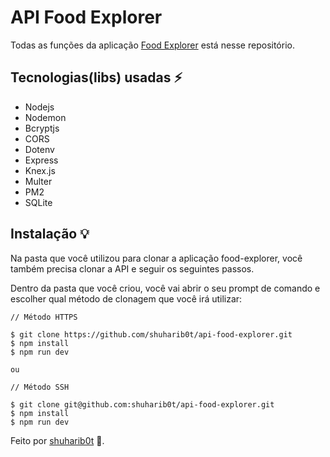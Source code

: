 # API Food Explorer

Todas as funções da aplicação [Food Explorer](https://github.com/shuharib0t/food-explorer) está nesse repositório.

## Tecnologias(libs) usadas ⚡️

- Nodejs
- Nodemon
- Bcryptjs
- CORS
- Dotenv
- Express
- Knex.js
- Multer
- PM2
- SQLite

## Instalação 💡
Na pasta que você utilizou para clonar a aplicação food-explorer, você também precisa clonar a API e seguir os seguintes passos.

Dentro da pasta que você criou, você vai abrir o seu prompt de comando e escolher qual método de clonagem que você irá utilizar:
```
// Método HTTPS

$ git clone https://github.com/shuharib0t/api-food-explorer.git
$ npm install
$ npm run dev

ou

// Método SSH

$ git clone git@github.com:shuharib0t/api-food-explorer.git
$ npm install
$ npm run dev
```

Feito por [shuharib0t](https://www.linkedin.com/in/julio-ishikawa-449417213/) 👋.
